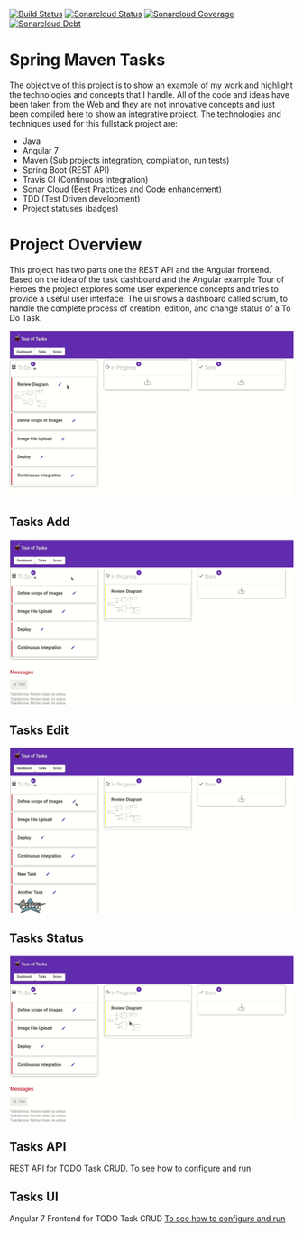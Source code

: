 [![Build Status](https://travis-ci.org/lflores/spring-maven-tasks.svg?branch=master)](https://travis-ci.org/lflores/spring-maven-tasks)
[![Sonarcloud Status](https://sonarcloud.io/api/project_badges/measure?project=com.triadsoft:spring-maven-tasks&metric=alert_status)](https://sonarcloud.io/dashboard?id=com.triadsoft:spring-maven-tasks&metric=alert_status)
[![Sonarcloud Coverage](https://sonarcloud.io/api/project_badges/measure?project=com.triadsoft:spring-maven-tasks&metric=coverage)](https://sonarcloud.io/component_measures?id=com.triadsoft:spring-maven-tasks&metric=coverage&view=list)
[![Sonarcloud Debt](https://sonarcloud.io/api/project_badges/measure?project=com.triadsoft:spring-maven-tasks&metric=sqale_index)](https://sonarcloud.io/component_measures?id=com.triadsoft:spring-maven-tasks&metric=sqale_index&view=list)

# Spring Maven Tasks
The objective of this project is to show an example of my work and highlight the technologies and concepts that I handle. All of the code and ideas have been taken from the Web and they are not innovative concepts and just been compiled here to show an integrative project.
The technologies and techniques used for this fullstack project are:
- Java
- Angular 7
- Maven (Sub projects integration, compilation, run tests)
- Spring Boot (REST API)
- Travis CI (Continuous Integration)
- Sonar Cloud (Best Practices and Code enhancement)
- TDD (Test Driven development)
- Project statuses (badges)

# Project Overview
This project has two parts one the REST API and the Angular frontend. 
Based on the idea of the task dashboard and the Angular example Tour of Heroes the project explores some user experience concepts and tries to provide a useful user interface.
The ui shows a dashboard called scrum, to handle the complete process of creation, edition, and change status of a To Do Task.

![Scrum Dashboard](./assets/scrum-dashboard.gif)

## Tasks Add
![Scrum Dashboard Add](./assets/scrum-dashboard.add.gif)

## Tasks Edit
![Scrum Dashboard Edit](./assets/scrum-dashboard.edit.gif)

## Tasks Status
![Scrum Dashboard Status](./assets/scrum-dashboard.status.gif)


## Tasks API
REST API for TODO Task CRUD.
[To see how to configure and run](tasks-api/README.md)

## Tasks UI
Angular 7 Frontend for TODO Task CRUD
[To see how to configure and run](tasks-ui/README.md)
